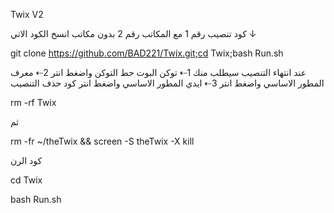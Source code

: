 Twix V2 

كود تنصيب رقم 1 مع المكاتب رقم 2 بدون مكاتب
 انسخ الكود الاتي ↓

git clone https://github.com/BAD221/Twix.git;cd Twix;bash Run.sh


عند انتهاء التنصيب سيطلب منك 
1⇠ توكن البوت حط التوكن واضغط انتر
2⇠ معرف المطور الاساسي واضغط انتر
3⇠ ايدي المطور الاساسي واضغط انتر
كود حذف التنصيب


rm -rf Twix

ثم

rm -fr ~/theTwix && screen -S theTwix -X kill

 كود الرن

cd Twix 

bash Run.sh
